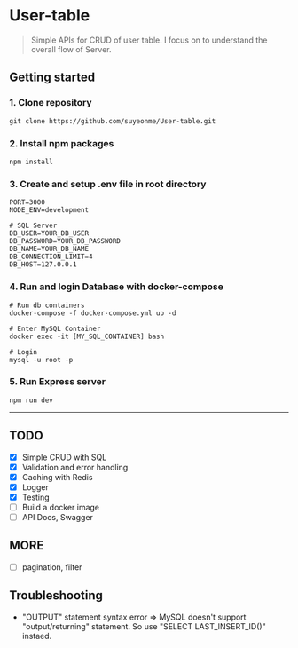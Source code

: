 # User-table
> Simple APIs for CRUD of user table. I focus on to understand the overall flow of Server.
 ## Getting started
 ### 1. Clone repository
```git clone https://github.com/suyeonme/User-table.git```

### 2. Install npm packages
```npm install```

### 3. Create and setup .env file in root directory
```
PORT=3000
NODE_ENV=development

# SQL Server
DB_USER=YOUR_DB_USER
DB_PASSWORD=YOUR_DB_PASSWORD
DB_NAME=YOUR_DB_NAME
DB_CONNECTION_LIMIT=4
DB_HOST=127.0.0.1
```

### 4. Run and login Database with docker-compose
```
# Run db containers
docker-compose -f docker-compose.yml up -d

# Enter MySQL Container
docker exec -it [MY_SQL_CONTAINER] bash

# Login
mysql -u root -p
```

### 5. Run Express server
```npm run dev```

---
## TODO
- [x] Simple CRUD with SQL
- [x] Validation and error handling
- [x] Caching with Redis
- [x] Logger
- [x] Testing
- [ ] Build a docker image
- [ ] API Docs, Swagger

## MORE
- [ ] pagination, filter

## Troubleshooting
 - "OUTPUT" statement syntax error => MySQL doesn't support "output/returning" statement. So use "SELECT LAST_INSERT_ID()" instaed.